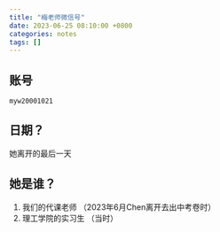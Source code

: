 ```yaml
---
title: "梅老师微信号"
date: 2023-06-25 08:10:00 +0800
categories: notes
tags: []
---
```

## 账号
```
myw20001021
```

## 日期？
她离开的最后一天

## 她是谁？
1. 我们的代课老师 （2023年6月Chen离开去出中考卷时）
2. 理工学院的实习生 （当时）